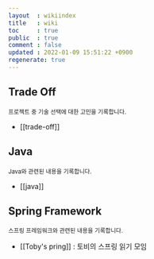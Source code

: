 ```yaml
---
layout  : wikiindex
title   : wiki
toc     : true
public  : true
comment : false
updated : 2022-01-09 15:51:22 +0900
regenerate: true
---
```


## Trade Off 
<small>프로젝트 중 기술 선택에 대한 고민을 기록합니다.</small>
* [[trade-off]]

## Java
<small>Java와 관련된 내용을 기록합니다.</small>
* [[java]]

## Spring Framework
<small>스프링 프레임워크와 관련된 내용을 기록합니다.</small>
* [[Toby's pring]] : 토비의 스프링 읽기 모임
